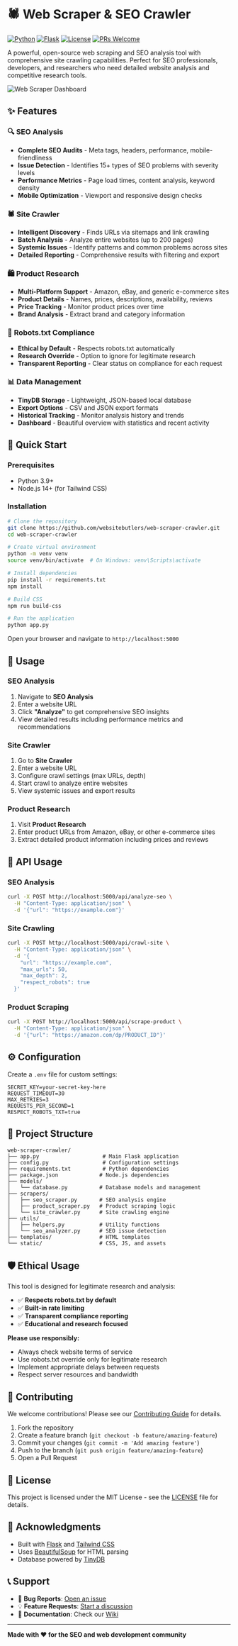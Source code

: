 # 🕷️ Web Scraper & SEO Crawler

[![Python](https://img.shields.io/badge/Python-3.9+-blue.svg)](https://python.org)
[![Flask](https://img.shields.io/badge/Flask-2.0+-green.svg)](https://flask.palletsprojects.com/)
[![License](https://img.shields.io/badge/License-MIT-yellow.svg)](LICENSE)
[![PRs Welcome](https://img.shields.io/badge/PRs-welcome-brightgreen.svg)](CONTRIBUTING.md)

A powerful, open-source web scraping and SEO analysis tool with comprehensive site crawling capabilities. Perfect for SEO professionals, developers, and researchers who need detailed website analysis and competitive research tools.

![Web Scraper Dashboard](https://via.placeholder.com/800x400/3B82F6/FFFFFF?text=Web+Scraper+Dashboard)

## ✨ Features

### 🔍 **SEO Analysis**
- **Complete SEO Audits** - Meta tags, headers, performance, mobile-friendliness
- **Issue Detection** - Identifies 15+ types of SEO problems with severity levels
- **Performance Metrics** - Page load times, content analysis, keyword density
- **Mobile Optimization** - Viewport and responsive design checks

### 🕷️ **Site Crawler**
- **Intelligent Discovery** - Finds URLs via sitemaps and link crawling
- **Batch Analysis** - Analyze entire websites (up to 200 pages)
- **Systemic Issues** - Identify patterns and common problems across sites
- **Detailed Reporting** - Comprehensive results with filtering and export

### 🛍️ **Product Research**
- **Multi-Platform Support** - Amazon, eBay, and generic e-commerce sites
- **Product Details** - Names, prices, descriptions, availability, reviews
- **Price Tracking** - Monitor product prices over time
- **Brand Analysis** - Extract brand and category information

### 🤖 **Robots.txt Compliance**
- **Ethical by Default** - Respects robots.txt automatically
- **Research Override** - Option to ignore for legitimate research
- **Transparent Reporting** - Clear status on compliance for each request

### 📊 **Data Management**
- **TinyDB Storage** - Lightweight, JSON-based local database
- **Export Options** - CSV and JSON export formats
- **Historical Tracking** - Monitor analysis history and trends
- **Dashboard** - Beautiful overview with statistics and recent activity

## 🚀 Quick Start

### Prerequisites
- Python 3.9+
- Node.js 14+ (for Tailwind CSS)

### Installation

```bash
# Clone the repository
git clone https://github.com/websitebutlers/web-scraper-crawler.git
cd web-scraper-crawler

# Create virtual environment
python -m venv venv
source venv/bin/activate  # On Windows: venv\Scripts\activate

# Install dependencies
pip install -r requirements.txt
npm install

# Build CSS
npm run build-css

# Run the application
python app.py
```

Open your browser and navigate to `http://localhost:5000`

## 📖 Usage

### SEO Analysis
1. Navigate to **SEO Analysis**
2. Enter a website URL
3. Click **"Analyze"** to get comprehensive SEO insights
4. View detailed results including performance metrics and recommendations

### Site Crawler
1. Go to **Site Crawler**
2. Enter a website URL
3. Configure crawl settings (max URLs, depth)
4. Start crawl to analyze entire websites
5. View systemic issues and export results

### Product Research
1. Visit **Product Research**
2. Enter product URLs from Amazon, eBay, or other e-commerce sites
3. Extract detailed product information including prices and reviews

## 🔧 API Usage

### SEO Analysis
```bash
curl -X POST http://localhost:5000/api/analyze-seo \
  -H "Content-Type: application/json" \
  -d '{"url": "https://example.com"}'
```

### Site Crawling
```bash
curl -X POST http://localhost:5000/api/crawl-site \
  -H "Content-Type: application/json" \
  -d '{
    "url": "https://example.com",
    "max_urls": 50,
    "max_depth": 2,
    "respect_robots": true
  }'
```

### Product Scraping
```bash
curl -X POST http://localhost:5000/api/scrape-product \
  -H "Content-Type: application/json" \
  -d '{"url": "https://amazon.com/dp/PRODUCT_ID"}'
```

## ⚙️ Configuration

Create a `.env` file for custom settings:

```env
SECRET_KEY=your-secret-key-here
REQUEST_TIMEOUT=30
MAX_RETRIES=3
REQUESTS_PER_SECOND=1
RESPECT_ROBOTS_TXT=true
```

## 📁 Project Structure

```
web-scraper-crawler/
├── app.py                    # Main Flask application
├── config.py                 # Configuration settings
├── requirements.txt          # Python dependencies
├── package.json             # Node.js dependencies
├── models/
│   └── database.py          # Database models and management
├── scrapers/
│   ├── seo_scraper.py       # SEO analysis engine
│   ├── product_scraper.py   # Product scraping logic
│   └── site_crawler.py      # Site crawling engine
├── utils/
│   ├── helpers.py           # Utility functions
│   └── seo_analyzer.py      # SEO issue detection
├── templates/               # HTML templates
└── static/                  # CSS, JS, and assets
```

## 🛡️ Ethical Usage

This tool is designed for legitimate research and analysis:

- ✅ **Respects robots.txt by default**
- ✅ **Built-in rate limiting**
- ✅ **Transparent compliance reporting**
- ✅ **Educational and research focused**

**Please use responsibly:**
- Always check website terms of service
- Use robots.txt override only for legitimate research
- Implement appropriate delays between requests
- Respect server resources and bandwidth

## 🤝 Contributing

We welcome contributions! Please see our [Contributing Guide](CONTRIBUTING.md) for details.

1. Fork the repository
2. Create a feature branch (`git checkout -b feature/amazing-feature`)
3. Commit your changes (`git commit -m 'Add amazing feature'`)
4. Push to the branch (`git push origin feature/amazing-feature`)
5. Open a Pull Request

## 📄 License

This project is licensed under the MIT License - see the [LICENSE](LICENSE) file for details.

## 🙏 Acknowledgments

- Built with [Flask](https://flask.palletsprojects.com/) and [Tailwind CSS](https://tailwindcss.com/)
- Uses [BeautifulSoup](https://www.crummy.com/software/BeautifulSoup/) for HTML parsing
- Database powered by [TinyDB](https://tinydb.readthedocs.io/)

## 📞 Support

- 🐛 **Bug Reports**: [Open an issue](https://github.com/websitebutlers/web-scraper-crawler/issues)
- 💡 **Feature Requests**: [Start a discussion](https://github.com/websitebutlers/web-scraper-crawler/discussions)
- 📖 **Documentation**: Check our [Wiki](https://github.com/websitebutlers/web-scraper-crawler/wiki)

---

**Made with ❤️ for the SEO and web development community**
